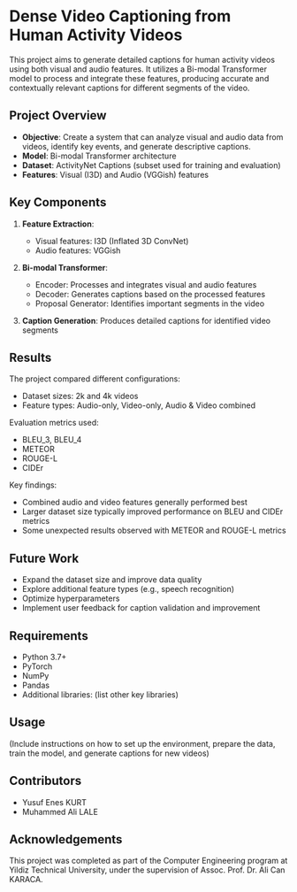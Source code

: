 # Dense Video Captioning from Human Activity Videos

This project aims to generate detailed captions for human activity videos using both visual and audio features. It utilizes a Bi-modal Transformer model to process and integrate these features, producing accurate and contextually relevant captions for different segments of the video.

## Project Overview

- **Objective**: Create a system that can analyze visual and audio data from videos, identify key events, and generate descriptive captions.
- **Model**: Bi-modal Transformer architecture
- **Dataset**: ActivityNet Captions (subset used for training and evaluation)
- **Features**: Visual (I3D) and Audio (VGGish) features

## Key Components

1. **Feature Extraction**: 
   - Visual features: I3D (Inflated 3D ConvNet)
   - Audio features: VGGish

2. **Bi-modal Transformer**:
   - Encoder: Processes and integrates visual and audio features
   - Decoder: Generates captions based on the processed features
   - Proposal Generator: Identifies important segments in the video

3. **Caption Generation**: Produces detailed captions for identified video segments

## Results

The project compared different configurations:
- Dataset sizes: 2k and 4k videos
- Feature types: Audio-only, Video-only, Audio & Video combined

Evaluation metrics used:
- BLEU_3, BLEU_4
- METEOR
- ROUGE-L
- CIDEr

Key findings:
- Combined audio and video features generally performed best
- Larger dataset size typically improved performance on BLEU and CIDEr metrics
- Some unexpected results observed with METEOR and ROUGE-L metrics

## Future Work

- Expand the dataset size and improve data quality
- Explore additional feature types (e.g., speech recognition)
- Optimize hyperparameters
- Implement user feedback for caption validation and improvement

## Requirements

- Python 3.7+
- PyTorch
- NumPy
- Pandas
- Additional libraries: (list other key libraries)

## Usage

(Include instructions on how to set up the environment, prepare the data, train the model, and generate captions for new videos)

## Contributors

- Yusuf Enes KURT
- Muhammed Ali LALE

## Acknowledgements

This project was completed as part of the Computer Engineering program at Yildiz Technical University, under the supervision of Assoc. Prof. Dr. Ali Can KARACA.


